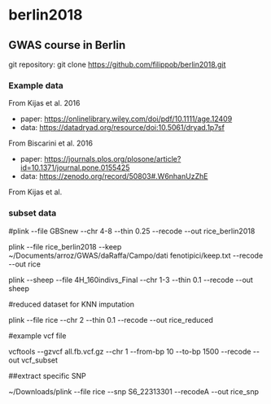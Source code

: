 # berlin2018
## GWAS course in Berlin

git repository: git clone https://github.com/filippob/berlin2018.git

### Example data
From Kijas et al. 2016
- paper: https://onlinelibrary.wiley.com/doi/pdf/10.1111/age.12409
- data: https://datadryad.org/resource/doi:10.5061/dryad.1p7sf

From Biscarini et al. 2016
- paper: https://journals.plos.org/plosone/article?id=10.1371/journal.pone.0155425
- data: https://zenodo.org/record/50803#.W6nhanUzZhE

From Kijas et al.


### subset data
#plink --file GBSnew --chr 4-8 --thin 0.25 --recode --out rice_berlin2018

plink --file rice_berlin2018 --keep ~/Documents/arroz/GWAS/daRaffa/Campo/dati fenotipici/keep.txt --recode --out rice

plink --sheep --file 4H_160indivs_Final --chr 1-3 --thin 0.1 --recode --out sheep

#reduced dataset for KNN imputation

plink --file rice --chr 2 --thin 0.1 --recode --out rice_reduced

#example vcf file

vcftools --gzvcf all.fb.vcf.gz --chr 1 --from-bp 10 --to-bp 1500 --recode --out vcf_subset

##extract specific SNP

~/Downloads/plink --file rice --snp S6_22313301 --recodeA --out rice_snp
